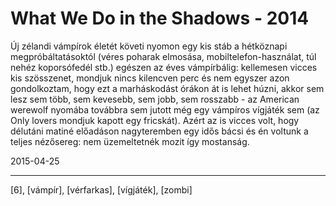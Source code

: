 # What We Do in the Shadows - 2014

Új zélandi vámpírok életét követi nyomon egy kis stáb a hétköznapi megpróbáltatásoktól (véres poharak elmosása, mobiltelefon-használat, túl nehéz koporsófedél stb.) egészen az éves vámpírbálig: kellemesen vicces kis szösszenet, mondjuk nincs kilencven perc és nem egyszer azon gondolkoztam, hogy ezt a marháskodást órákon át is lehet húzni, akkor sem lesz sem több, sem kevesebb, sem jobb, sem rosszabb - az American werewolf nyomába továbbra sem jutott még egy vámpíros vígjáték sem (az Only lovers mondjuk kapott egy fricskát). Azért az is vicces volt, hogy délutáni matiné előadáson nagyteremben egy idős bácsi és én voltunk a teljes nézősereg: nem üzemeltetnék mozit így mostanság.

2015-04-25 

----

[6], [vámpír], [vérfarkas], [vígjáték], [zombi]
